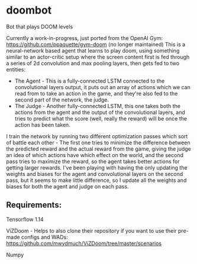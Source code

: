 # doombot
Bot that plays DOOM levels

Currently a work-in-progress, just ported from the OpenAI Gym: https://github.com/ppaquette/gym-doom (no longer maintained)
This is a neural-network based agent that learns to play doom, using something similar to an actor-critic setup where the screen content first is fed through a series of 2d convolution and max pooling layers, then gets fed to two entities:
* The Agent - This is a fully-connected LSTM connected to the convolutional layers output, it puts out an array of actions which we can read from to take an action in the game, and they're also fed to the second part of the network, the judge.
* The Judge - Another fully-connected LSTM, this one takes both the actions from the agent and the output of the convolutional layers, and tries to predict what the score (well, really the reward) will be once the action has been taken.

I train the network by running two different optimization passes which sort of battle each other - The first one tries to minimize the difference between the predicted reward and the actual reward from the game, giving the judge an idea of which actions have which effect on the world, and the second pass tries to maximize the reward, so the agent takes better actions for getting larger rewards.  I've been playing with having the only updating the weights and biases for the agent and convolutional layers on the second pass, but it seems to make little difference, so I update all the weights and biases for both the agent and judge on each pass.

Requirements:
-------------
Tensorflow 1.14

ViZDoom - Helps to also clone their repository if you want to use their pre-made configs and WADs: https://github.com/mwydmuch/ViZDoom/tree/master/scenarios

Numpy
